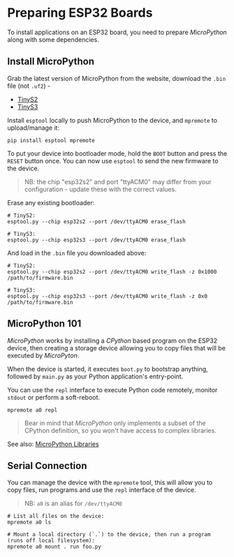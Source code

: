 Preparing ESP32 Boards
======================
To install applications on an ESP32 board, you need to prepare _MicroPython_ along with some dependencies.

Install MicroPython
-------------------
Grab the latest version of MicroPython from the website, download the `.bin` file (not `.uf2`) -
* [TinyS2](https://micropython.org/download/UM_TINYS2/)
* [TinyS3](https://micropython.org/download/UM_TINYS3/)

Install `esptool` locally to push MicroPython to the device, and `mpremote` to upload/manage it:

    pip install esptool mpremote

To put your device into bootloader mode, hold the `BOOT` button and press the `RESET` button once. You can now use
`esptool` to send the new firmware to the device.

> NB: the chip "esp32s2" and port "ttyACM0" may differ from your configuration - update these with the correct values.

Erase any existing bootloader:

    # TinyS2:
    esptool.py --chip esp32s2 --port /dev/ttyACM0 erase_flash

    # TinyS3:
    esptool.py --chip esp32s3 --port /dev/ttyACM0 erase_flash

And load in the `.bin` file you downloaded above:

    # TinyS2:
    esptool.py --chip esp32s2 --port /dev/ttyACM0 write_flash -z 0x1000 /path/to/firmware.bin

    # TinyS3:
    esptool.py --chip esp32s3 --port /dev/ttyACM0 write_flash -z 0x0 /path/to/firmware.bin

MicroPython 101
---------------
_MicroPython_ works by installing a _CPython_ based program on the ESP32 device, then creating a storage device allowing
you to copy files that will be executed by _MicroPyton_.

When the device is started, it executes `boot.py` to bootstrap anything, followed by `main.py` as your Python 
application's entry-point.

You can use the `repl` interface to execute Python code remotely, monitor `stdout` or perform a soft-reboot.

    mpremote a0 repl

> Bear in mind that _MicroPython_ only implements a subset of the CPython definition, so you won't have access to 
> complex libraries.

See also: [MicroPython Libraries](https://github.com/micropython/micropython-lib)

Serial Connection
-----------------
You can manage the device with the `mpremote` tool, this will allow you to copy files, run programs and use the `repl`
interface of the device.

> NB: `a0` is an alias for `/dev/ttyACM0`

    # List all files on the device:
    mpremote a0 ls

    # Mount a local directory (`.`) to the device, then run a program (runs off local filesystem):
    mpremote a0 mount . run foo.py
